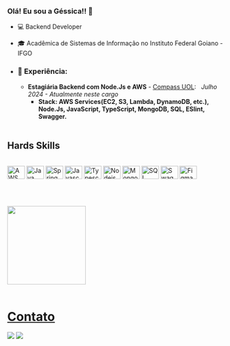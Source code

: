 ### Olá! Eu sou a Géssica!! 👋

- 💻 Backend Developer 
- 🎓 Acadêmica de Sistemas de Informação no Instituto Federal Goiano - IFGO
  <br> 
- ### 💼 **Experiência:**

  - **Estagiária Backend com Node.Js e AWS** - <a href="https://compass.uol">Compass UOL</a>:&nbsp;&nbsp; _Julho 2024 - Atualmente neste cargo_
      - **Stack: AWS Services(EC2, S3, Lambda, DynamoDB, etc.), Node.Js, JavaScript, TypeScript, MongoDB, SQL, ESlint, Swagger.**
  <br>


## Hards Skills

<div style="display: inline_block"><br>

<img align="center" alt="AWS" height="30" width="40" src="https://upload.wikimedia.org/wikipedia/commons/9/93/Amazon_Web_Services_Logo.svg">
  <img align="center" alt="Java" height="30" width="40" src="https://cdn.jsdelivr.net/gh/devicons/devicon/icons/java/java-original-wordmark.svg">
  <img align="center" alt="Spring" height="30" width="40" src="https://cdn.jsdelivr.net/gh/devicons/devicon/icons/spring/spring-original.svg">
  <img align="center" alt="Javascript" height="30" width="40" src="https://cdn.jsdelivr.net/gh/devicons/devicon/icons/javascript/javascript-original.svg">
  <img align="center" alt="Typescript" height="30" width="40" src="https://cdn.jsdelivr.net/gh/devicons/devicon/icons/typescript/typescript-original.svg">
  <img align="center" alt="Nodejs" height="30" width="40" src="https://cdn.jsdelivr.net/gh/devicons/devicon/icons/nodejs/nodejs-original.svg">
  <img align="center" alt="MongoDB" height="30" width="40" src="https://cdn.jsdelivr.net/gh/devicons/devicon/icons/mongodb/mongodb-original-wordmark.svg">
  <img align="center" alt="SQL" height="30" width="40" src="https://cdn.jsdelivr.net/gh/devicons/devicon/icons/mysql/mysql-original-wordmark.svg">
    <img align="center" alt="Swagger" height="30" width="40" src="https://cdn.jsdelivr.net/gh/devicons/devicon/icons/swagger/swagger-original.svg">
    <img align="center" alt="Figma" height="30" width="40" src="https://cdn.jsdelivr.net/gh/devicons/devicon/icons/figma/figma-original.svg">
</div>


<br><br>

 <div>
  <a href="https://github.com/gessicameireles30">

  <img height="180em" src="https://github-readme-stats.vercel.app/api/top-langs/?username=gessicameireles30&layout=compact&langs_count=7&theme=dracula"/>
</div>

<br>

 # Contato
<div>
  <a href = "mailto:gessicameireles30@gmail.com"><img src="https://img.shields.io/badge/-Gmail-%23333?style=for-the-badge&logo=gmail&logoColor=white" target="_blank"></a>
  <a href="https://www.linkedin.com/in/g%C3%A9ssica-meireles-880752227/" target="_blank"><img src="https://img.shields.io/badge/-LinkedIn-%230077B5?style=for-the-badge&logo=linkedin&logoColor=white" target="_blank"></a> 
  
</div>
